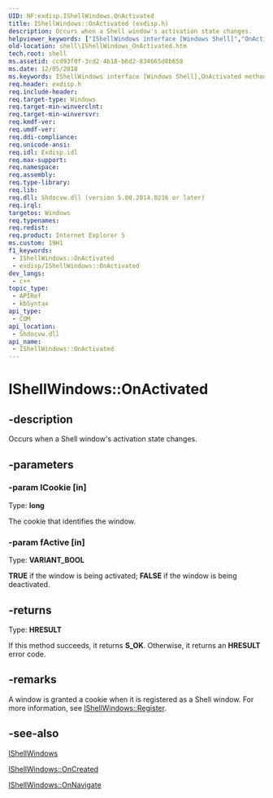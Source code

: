 ```yaml
---
UID: NF:exdisp.IShellWindows.OnActivated
title: IShellWindows::OnActivated (exdisp.h)
description: Occurs when a Shell window's activation state changes.
helpviewer_keywords: ["IShellWindows interface [Windows Shell]","OnActivated method","IShellWindows.OnActivated","IShellWindows::OnActivated","OnActivated","OnActivated method [Windows Shell]","OnActivated method [Windows Shell]","IShellWindows interface","_win32_IShellWindows_OnActivated","exdisp/IShellWindows::OnActivated","shell.IShellWindows_OnActivated"]
old-location: shell\IShellWindows_OnActivated.htm
tech.root: shell
ms.assetid: ccd93f0f-3cd2-4b18-b6d2-834665d8b658
ms.date: 12/05/2018
ms.keywords: IShellWindows interface [Windows Shell],OnActivated method, IShellWindows.OnActivated, IShellWindows::OnActivated, OnActivated, OnActivated method [Windows Shell], OnActivated method [Windows Shell],IShellWindows interface, _win32_IShellWindows_OnActivated, exdisp/IShellWindows::OnActivated, shell.IShellWindows_OnActivated
req.header: exdisp.h
req.include-header: 
req.target-type: Windows
req.target-min-winverclnt: 
req.target-min-winversvr: 
req.kmdf-ver: 
req.umdf-ver: 
req.ddi-compliance: 
req.unicode-ansi: 
req.idl: Exdisp.idl
req.max-support: 
req.namespace: 
req.assembly: 
req.type-library: 
req.lib: 
req.dll: Shdocvw.dll (version 5.00.2014.0216 or later)
req.irql: 
targetos: Windows
req.typenames: 
req.redist: 
req.product: Internet Explorer 5
ms.custom: 19H1
f1_keywords:
 - IShellWindows::OnActivated
 - exdisp/IShellWindows::OnActivated
dev_langs:
 - c++
topic_type:
 - APIRef
 - kbSyntax
api_type:
 - COM
api_location:
 - Shdocvw.dll
api_name:
 - IShellWindows::OnActivated
---
```


# IShellWindows::OnActivated


## -description

Occurs when a Shell window's activation state changes.

## -parameters

### -param lCookie [in]

Type: <b>long</b>

The cookie that identifies the window.

### -param fActive [in]

Type: <b>VARIANT_BOOL</b>

<b>TRUE</b> if the window is being activated; <b>FALSE</b> if the window is being deactivated.

## -returns

Type: <b>HRESULT</b>

If this method succeeds, it returns <b xmlns:loc="http://microsoft.com/wdcml/l10n">S_OK</b>. Otherwise, it returns an <b xmlns:loc="http://microsoft.com/wdcml/l10n">HRESULT</b> error code.

## -remarks

A window is granted a cookie when it is registered as a Shell window. For more information, see <a href="/windows/desktop/api/exdisp/nf-exdisp-ishellwindows-register">IShellWindows::Register</a>.

## -see-also

<a href="/windows/desktop/api/exdisp/nn-exdisp-ishellwindows">IShellWindows</a>



<a href="/windows/desktop/api/exdisp/nf-exdisp-ishellwindows-oncreated">IShellWindows::OnCreated</a>



<a href="/windows/desktop/api/exdisp/nf-exdisp-ishellwindows-onnavigate">IShellWindows::OnNavigate</a>

